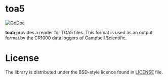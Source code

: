 # toa5

[![GoDoc](https://img.shields.io/static/v1?label=godoc&message=reference&color=blue)](https://pkg.go.dev/github.com/euracresearch/toa5)

**toa5** provides a reader for TOA5 files. 
This format is used as an output format by the CR1000 data loggers of Campbell Scientific.

# License

The library is distributed under the BSD-style licence found in [LICENSE](./LICENSE) file.
